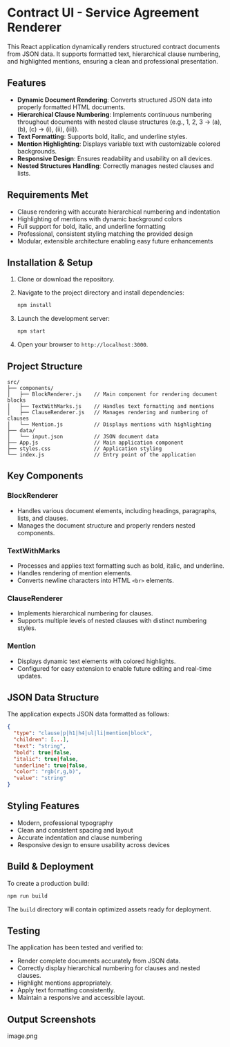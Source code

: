 # Contract UI - Service Agreement Renderer

This React application dynamically renders structured contract documents from JSON data. It supports formatted text, hierarchical clause numbering, and highlighted mentions, ensuring a clean and professional presentation.

## Features

* **Dynamic Document Rendering**: Converts structured JSON data into properly formatted HTML documents.
* **Hierarchical Clause Numbering**: Implements continuous numbering throughout documents with nested clause structures (e.g., 1, 2, 3 → (a), (b), (c) → (i), (ii), (iii)).
* **Text Formatting**: Supports bold, italic, and underline styles.
* **Mention Highlighting**: Displays variable text with customizable colored backgrounds.
* **Responsive Design**: Ensures readability and usability on all devices.
* **Nested Structures Handling**: Correctly manages nested clauses and lists.

## Requirements Met

* Clause rendering with accurate hierarchical numbering and indentation
* Highlighting of mentions with dynamic background colors
* Full support for bold, italic, and underline formatting
* Professional, consistent styling matching the provided design
* Modular, extensible architecture enabling easy future enhancements

## Installation & Setup

1. Clone or download the repository.
2. Navigate to the project directory and install dependencies:

   ```bash
   npm install
   ```
3. Launch the development server:

   ```bash
   npm start
   ```
4. Open your browser to `http://localhost:3000`.

## Project Structure

```
src/
├── components/
│   ├── BlockRenderer.js    // Main component for rendering document blocks
│   ├── TextWithMarks.js    // Handles text formatting and mentions
│   ├── ClauseRenderer.js   // Manages rendering and numbering of clauses
│   └── Mention.js          // Displays mentions with highlighting
├── data/
│   └── input.json          // JSON document data
├── App.js                  // Main application component
├── styles.css              // Application styling
└── index.js                // Entry point of the application
```

## Key Components

### BlockRenderer

* Handles various document elements, including headings, paragraphs, lists, and clauses.
* Manages the document structure and properly renders nested components.

### TextWithMarks

* Processes and applies text formatting such as bold, italic, and underline.
* Handles rendering of mention elements.
* Converts newline characters into HTML `<br>` elements.

### ClauseRenderer

* Implements hierarchical numbering for clauses.
* Supports multiple levels of nested clauses with distinct numbering styles.

### Mention

* Displays dynamic text elements with colored highlights.
* Configured for easy extension to enable future editing and real-time updates.

## JSON Data Structure

The application expects JSON data formatted as follows:

```json
{
  "type": "clause|p|h1|h4|ul|li|mention|block",
  "children": [...],
  "text": "string",
  "bold": true|false,
  "italic": true|false,
  "underline": true|false,
  "color": "rgb(r,g,b)",
  "value": "string"
}
```

## Styling Features

* Modern, professional typography
* Clean and consistent spacing and layout
* Accurate indentation and clause numbering
* Responsive design to ensure usability across devices

## Build & Deployment

To create a production build:

```bash
npm run build
```

The `build` directory will contain optimized assets ready for deployment.

## Testing

The application has been tested and verified to:

* Render complete documents accurately from JSON data.
* Correctly display hierarchical numbering for clauses and nested clauses.
* Highlight mentions appropriately.
* Apply text formatting consistently.
* Maintain a responsive and accessible layout.

## Output Screenshots

image.png

